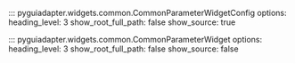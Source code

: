 ::: pyguiadapter.widgets.common.CommonParameterWidgetConfig
    options:
        heading_level: 3
        show_root_full_path: false
        show_source: true

::: pyguiadapter.widgets.common.CommonParameterWidget
    options:
        heading_level: 3
        show_root_full_path: false
        show_source: false
